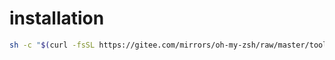 # installation

```bash
sh -c "$(curl -fsSL https://gitee.com/mirrors/oh-my-zsh/raw/master/tools/install.sh)"
```


